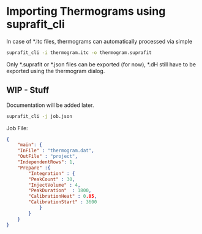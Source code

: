 # Importing Thermograms using suprafit_cli

In case of *.itc files, thermograms can automatically processed via simple

```sh
suprafit_cli -i thermogram.itc -o thermogram.suprafit
```

Only *.suprafit or *.json files can be exported (for now), *.dH still have to be exported using the thermogram dialog.

## WIP - Stuff

Documentation will be added later.

```sh
suprafit_cli -j job.json
```

Job File:
```json
{
    "main": {
    "InFile" : "thermogram.dat",
    "OutFile" : "project",
    "IndependentRows": 1,
    "Prepare" :{
        "Integration" : {
        "PeakCount" : 30,
        "InjectVolume" : 4,
        "PeakDuration"  : 1800,
        "CalibrationHeat" : 0.05,
        "CalibrationStart" : 3600
            }
        }
    }
}
```
